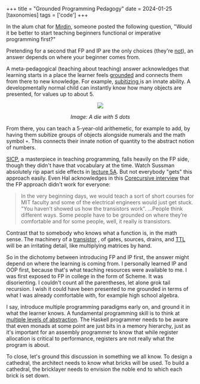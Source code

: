 +++
title = "Grounded Programming Pedagogy"
date = 2024-01-25
[taxonomies]
tags = ['code']
+++

 In the alum chat for [Mirdin](https://www.mirdin.com), someone posted the following question, "Would it be better to start teaching beginners functional or imperative programming first?"
 
 Pretending for a second that FP and IP are the only choices (they're [not](https://info.ucl.ac.be/~pvr/VanRoyChapter.pdf)), an answer depends on where your beginner comes from.

A meta-pedagogical (teaching about teaching) answer acknowledges that learning starts in a place the learner feels [grounded](https://argumatronic.com/posts/2018-09-02-effective-metaphor.html) and connects them from there to new knowledge. For example, [subitizing ](https://en.wikipedia.org/wiki/Subitizing) is an innate ability. A developmentally normal child can instantly know how many objects are presented, for values up to about 5.

<div style="text-align: center; width: 60%; margin: 0 auto;">
  <img src="../img/5_die.png"/>
  <p style="font-style: italic">Image: A die with 5 dots</p>
</div>

From there, you can teach a 5-year-old arithemetic, for example to add, by having them subitize groups of objects alongside numerals and the math symbol `+`. This connects their innate notion of quantity to the abstract notion of numbers.

[SICP](https://web.mit.edu/6.001/6.037/sicp.pdf), a masterpiece in teaching programming, falls heavily on the FP side, though they didn't have that vocabulary at the time. Watch Sussman absolutely rip apart side effects in [lecture 5A](https://ocw.mit.edu/courses/6-001-structure-and-interpretation-of-computer-programs-spring-2005/resources/5a-assignment-state-and-side-effects/). But not everybody "gets" this approach easily. Even Hal acknowledges in this [Corecursive interview](https://corecursive.com/039-hal-abelson-sicp/) that the FP approach didn't work for everyone: 

> In the very beginning days, we would teach a sort of short courses for MIT faculty and some of the electrical engineers would just get stuck. "You haven’t showed us how the transistors work". ...People think different ways. Some people have to be grounded on where they’re comfortable and for some people, well, it really is transistors. 

Contrast that to somebody who knows what a function is, in the math sense. The machinery of a [transistor](https://en.wikipedia.org/wiki/Transistor) , of gates, sources, drains, and [TTL](https://en.wikipedia.org/wiki/Transistor%E2%80%93transistor_logic) will be an irritating detail, like multiplying matrices by hand.

So in the dichotomy between introducing FP and IP first, the answer might depend on where the learning is coming from. I personally learned IP and OOP first, because that's what teaching resources were available to me. I was first exposed to FP in college in the form of Scheme. It was disorienting. I couldn't count all the parentheses, let alone grok tail recursion. I wish it could have been presented to me grounded in terms of what I was already comfortable with, for example high school algebra.

I say, introduce multiple programming paradigms early on, and ground it in what the learner knows. A fundamental programming skill is to think at [multiple levels of abstraction](https://www.joelonsoftware.com/2002/11/11/the-law-of-leaky-abstractions/). The Haskell programmer needs to be aware that even monads at some point are just bits in a memory hierarchy, just as it's important for an assembly programmer to know that while register allocation is critical to performance, registers are not really what the program is about.

To close, let's ground this discussion in something we all know. To design a cathedral, the architect needs to know what bricks will be used. To build a cathedral, the bricklayer needs to envision the noble end to which each brick is set down.
